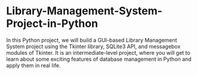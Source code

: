 # Library-Management-System-Project-in-Python
In this Python project, we will build a GUI-based Library Management System project using the Tkinter library, SQLite3 API, and messagebox modules of Tkinter. It is an intermediate-level project, where you will get to learn about some exciting features of database management in Python and apply them in real life. 
